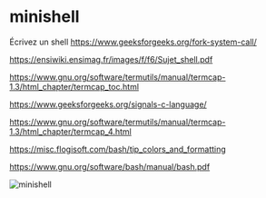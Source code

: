 # minishell
Écrivez un shell
https://www.geeksforgeeks.org/fork-system-call/

https://ensiwiki.ensimag.fr/images/f/f6/Sujet_shell.pdf

https://www.gnu.org/software/termutils/manual/termcap-1.3/html_chapter/termcap_toc.html

https://www.geeksforgeeks.org/signals-c-language/

https://www.gnu.org/software/termutils/manual/termcap-1.3/html_chapter/termcap_4.html

https://misc.flogisoft.com/bash/tip_colors_and_formatting

https://www.gnu.org/software/bash/manual/bash.pdf


![](docs/minishell.gif?raw=true "minishell")

